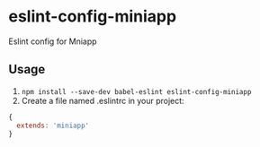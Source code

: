 # eslint-config-miniapp

Eslint config for Mniapp

## Usage

1. `npm install --save-dev babel-eslint eslint-config-miniapp`
2. Create a file named .eslintrc in your project:

```js
{
  extends: 'miniapp'
}
```
